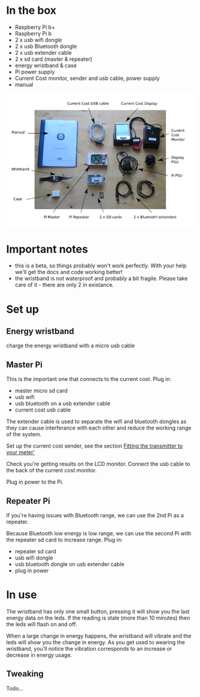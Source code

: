 # In the box

* Raspberry Pi b+
* Raspberry Pi b
* 2 x usb wifi dongle
* 2 x usb Bluetooth dongle
* 2 x usb extender cable
* 2 x sd card (master & repeater)
* energy wristband & case
* Pi power supply
* Current Cost monitor, sender and usb cable, power supply
* manual

![parts](parts.png)

# Important notes

* this is a beta, so things probably won't work perfectly. With your help we'll
 get the docs and code working better!
* the wristband is not waterproof and probably a bit fragile. Please take care
 of it - there are only 2 in existance.

# Set up

## Energy wristband

charge the energy wristband with a micro usb cable

## Master Pi

This is the important one that connects to the current cost. Plug in:

* master micro sd card
* usb wifi
* usb bluetooth on a usb extender cable
* current cost usb cable

The extender cable is used to separate the wifi and bluetooth dongles as they
can cause interferance with each other and reduce the working range of the
system.

Set up the current cost sender, see the section [Fitting the transmitter to your
meter'](http://www.currentcost.com/product-envi-installation.html)

Check you're getting results on the LCD monitor. Connect the usb cable to the
back of the current cost monitor.

Plug in power to the Pi.

## Repeater Pi

If you're having issues with Bluetooth range, we can use the 2nd Pi as a
repeater.

Because Bluetooth low energy is low range, we can use the second Pi with the
repeater sd card to increase range. Plug in:

* repeater sd card
* usb wifi dongle
* usb bluetooth dongle on usb extender cable
* plug in power

# In use

The wristband has only one small button, pressing it will show you the last
energy data on the leds. If the reading is stale (more than 10 minutes) then
the leds will flash on and off.

When a large change in energy happens, the wristband will vibrate and the leds
will show you the change in energy. As you get used to wearing the wristband,
you'll notice the vibration corresponds to an increase or decrease in energy
usage.

## Tweaking

Todo...
